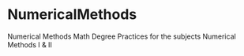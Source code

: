 # NumericalMethods
Numerical Methods Math Degree  Practices for the subjects Numerical Methods I &amp; II

